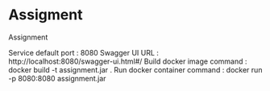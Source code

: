 # Assigment
Assignment

Service default port : 8080
Swagger UI URL : http://localhost:8080/swagger-ui.html#/
Build docker image command : docker build -t assignment.jar .
Run docker container command : docker run -p 8080:8080 assignment.jar
